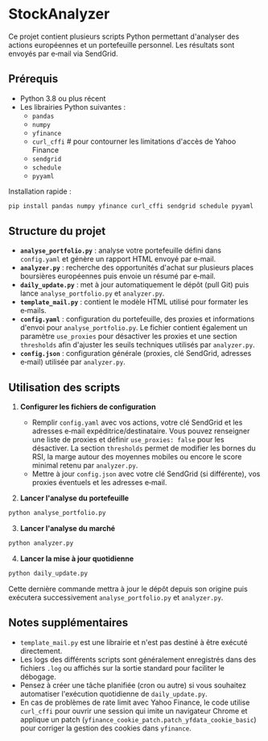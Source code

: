 # StockAnalyzer

Ce projet contient plusieurs scripts Python permettant d'analyser des actions européennes et un portefeuille personnel. Les résultats sont envoyés par e‑mail via SendGrid.

## Prérequis

- Python 3.8 ou plus récent
- Les librairies Python suivantes :
  - `pandas`
  - `numpy`
  - `yfinance`
  - `curl_cffi`  # pour contourner les limitations d'accès de Yahoo Finance
  - `sendgrid`
  - `schedule`
  - `pyyaml`

Installation rapide :

```bash
pip install pandas numpy yfinance curl_cffi sendgrid schedule pyyaml
```

## Structure du projet

- **`analyse_portfolio.py`** : analyse votre portefeuille défini dans `config.yaml` et génère un rapport HTML envoyé par e‑mail.
- **`analyzer.py`** : recherche des opportunités d'achat sur plusieurs places boursières européennes puis envoie un résumé par e‑mail.
- **`daily_update.py`** : met à jour automatiquement le dépôt (pull Git) puis lance `analyse_portfolio.py` et `analyzer.py`.
- **`template_mail.py`** : contient le modèle HTML utilisé pour formater les e‑mails.
- **`config.yaml`** : configuration du portefeuille, des proxies et informations d'envoi pour `analyse_portfolio.py`. Le fichier contient également un paramètre `use_proxies` pour désactiver les proxies et une section `thresholds` afin d'ajuster les seuils techniques utilisés par `analyzer.py`.
- **`config.json`** : configuration générale (proxies, clé SendGrid, adresses e‑mail) utilisée par `analyzer.py`.

## Utilisation des scripts

1. **Configurer les fichiers de configuration**
   - Remplir `config.yaml` avec vos actions, votre clé SendGrid et les adresses e‑mail expéditrice/destinataire. Vous pouvez renseigner une liste de proxies et définir `use_proxies: false` pour les désactiver. La section `thresholds` permet de modifier les bornes du RSI, la marge autour des moyennes mobiles ou encore le score minimal retenu par `analyzer.py`.
   - Mettre à jour `config.json` avec votre clé SendGrid (si différente), vos proxies éventuels et les adresses e‑mail.

2. **Lancer l'analyse du portefeuille**

```bash
python analyse_portfolio.py
```

3. **Lancer l'analyse du marché**

```bash
python analyzer.py
```

4. **Lancer la mise à jour quotidienne**

```bash
python daily_update.py
```

Cette dernière commande mettra à jour le dépôt depuis son origine puis exécutera successivement `analyse_portfolio.py` et `analyzer.py`.

## Notes supplémentaires

- `template_mail.py` est une librairie et n'est pas destiné à être exécuté directement.
- Les logs des différents scripts sont généralement enregistrés dans des fichiers `.log` ou affichés sur la sortie standard pour faciliter le débogage.
- Pensez à créer une tâche planifiée (cron ou autre) si vous souhaitez automatiser l'exécution quotidienne de `daily_update.py`.
- En cas de problèmes de rate limit avec Yahoo Finance, le code utilise
  `curl_cffi` pour ouvrir une session qui imite un navigateur Chrome et applique
  un patch (`yfinance_cookie_patch.patch_yfdata_cookie_basic`) pour corriger la
  gestion des cookies dans `yfinance`.

